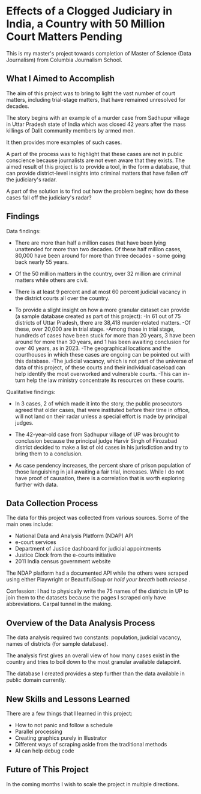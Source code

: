 # Effects of a Clogged Judiciary in India, a Country with 50 Million Court Matters Pending

This is my master's project towards completion of Master of Science (Data Journalism) from Columbia Journalism School. 

## What I Aimed to Accomplish
The aim of this project was to bring to light the vast number of court matters, including trial-stage matters, that have remained unresolved for decades. 

The story begins with an example of a murder case from Sadhupur village in Uttar Pradesh state of India which was closed 42 years after the mass killings of Dalit community members by armed men.

It then provides more examples of such cases.

A part of the process was to highlight that these cases are not in public conscience because journalists are not even aware that they exists. The aimed result of this project is to provide a tool, in the form a database, that can provide district-level insights into criminal matters that have fallen off the judiciary's radar.

A part of the solution is to find out how the problem begins; how do these cases fall off the judiciary's radar?

## Findings
Data findings:
* There are more than half a million cases that have been lying unattended for more than two decades. Of these half million cases, 80,000 have been around for more than three decades - some going back nearly 55 years. 

* Of the 50 million matters in the country, over 32 million are criminal matters while others are civil.

* There is at least 9 percent and at most 60 percent judicial vacancy in the district courts all over the country.

* To provide a slight insight on how a more granular dataset can provide (a sample database created as part of this project):
-In 61 out of 75 districts of Uttar Pradesh, there are 38,418 murder-related matters.
-Of these, over 20,000 are in trial stage. 
-Among those in trial stage, hundreds of cases have been stuck for more than 20 years, 3 have been around for more than 30 years, and 1 has been awaiting conclusion for over 40 years, as in 2023.
-The geographical locations and the courthouses in which these cases are ongoing can be pointed out with this database.
-The judicial vacancy, which is not part of the universe of data of this project, of these courts and their individual caseload can help identify the most overworked and vulnerable courts.
-This can in-turn help the law ministry concentrate its resources on these courts.

Qualitative findings:
* In 3 cases, 2 of which made it into the story, the public prosecutors agreed that older cases, that were instituted before their time in office, will not land on their radar unless a special effort is made by principal judges.

* The 42-year-old case from Sadhupur village of UP was brought to conclusion because the principal judge Harvir Singh of Firozabad district decided to make a list of old cases in his jurisdiction and try to bring them to a conclusion. 

* As case pendency increases, the percent share of prison population of those languishing in jail awaiting a fair trial, increases. While I do not have proof of causation, there is a correlation that is worth exploring further with data.
 
## Data Collection Process
The data for this project was collected from various sources. Some of the main ones include:
* National Data and Analysis Platform (NDAP) API
* e-court services
* Department of Justice dashboard for judicial appointments
* Justice Clock from the e-courts initiative
* 2011 India census government website

The NDAP platform had a documented API while the others were scraped using either Playwright or BeautifulSoup or *hold your breath* both *release* .

Confession: I had to physically write the 75 names of the districts in UP to join them to the datasets because the pages I scraped only have abbreviations. Carpal tunnel in the making.

## Overview of the Data Analysis Process
The data analysis required two constants: population, judicial vacancy, names of districts (for sample database).

The analysis first gives an overall view of how many cases exist in the country and tries to boil down to the most granular available datapoint.

The database I created provides a step further than the data available in public domain currently.

## New Skills and Lessons Learned
There are a few things that I learned in this project:
* How to not panic and follow a schedule
* Parallel processing
* Creating graphics purely in Illustrator
* Different ways of scraping aside from the traditional methods
* AI can help debug code 

## Future of This Project
In the coming months I wish to scale the project in multiple directions.
